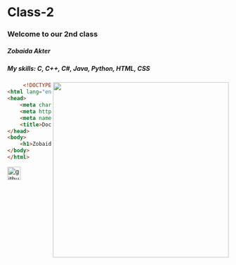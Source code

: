 # Class-2
### Welcome to our 2nd class

##### Zobaida Akter
##### My skills: C, C++, C#, Java, Python, HTML, CSS

<img src="https://c.tenor.com/S59bPkT0pqcAAAAC/programming.gif"
     align="right"
     width="400">
     
~~~HTML
     <!DOCTYPE html>
<html lang="en">
<head>
    <meta charset="UTF-8">
    <meta http-equiv="X-UA-Compatible" content="IE=edge">
    <meta name="viewport" content="width=>, initial-scale=1.0">
    <title>Document</title>
</head>
<body>
    <h1>Zobaida akter</h1>
</body>
</html>
~~~

[<img src='https://cdn.jsdelivr.net/npm/simple-icons@3.0.1/icons/github.svg' alt='github' height='30'>](https://github.com/ZobaidaAkter)
